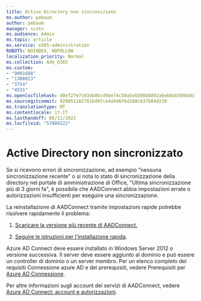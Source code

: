 ```yaml
---
title: Active Directory non sincronizzato
ms.author: pebaum
author: pebaum
manager: scotv
ms.audience: Admin
ms.topic: article
ms.service: o365-administration
ROBOTS: NOINDEX, NOFOLLOW
localization_priority: Normal
ms.collection: Adm_O365
ms.custom:
- "9001688"
- "1300023"
- "3754"
- "4531"
ms.openlocfilehash: d0ef27e7c03eb8bcd9de74c58a5e0398d8892a6eb0ab50944b3c2201247fa0b8
ms.sourcegitcommit: 920051182781bd97ce4d4d6fbd268cb37b84d239
ms.translationtype: MT
ms.contentlocale: it-IT
ms.lasthandoff: 08/11/2021
ms.locfileid: "57889222"
---
```

# <a name="active-directory-not-syncing"></a>Active Directory non sincronizzato

Se si ricevono errori di sincronizzazione, ad esempio "nessuna sincronizzazione recente" o si nota lo stato di sincronizzazione della directory nel portale di amministrazione di Office, "Ultima sincronizzazione più di 3 giorni fa", è possibile che AADConnect abbia impostazioni errate o autorizzazioni insufficienti per eseguire una sincronizzazione.  

La reinstallazione di AADConnect tramite impostazioni rapide potrebbe risolvere rapidamente il problema:

1. [Scaricare la versione più recente di AADConnect.](https://go.microsoft.com/fwlink/?LinkId=615771)

2. [Seguire le istruzioni per l'installazione rapida](https://docs.microsoft.com/azure/active-directory/hybrid/how-to-connect-install-express).

Azure AD Connect deve essere installato in Windows Server 2012 o versione successiva. Il server deve essere aggiunto al dominio e può essere un controller di dominio o un server membro. Per un elenco completo dei requisiti Connessione azure AD e dei prerequisiti, vedere Prerequisiti per [Azure AD Connessione](https://docs.microsoft.com/azure/active-directory/hybrid/how-to-connect-install-prerequisites).

Per altre informazioni sugli account dei servizi di AADConnect, vedere [Azure AD Connect: account e autorizzazioni](https://docs.microsoft.com/azure/active-directory/hybrid/reference-connect-accounts-permissions).
